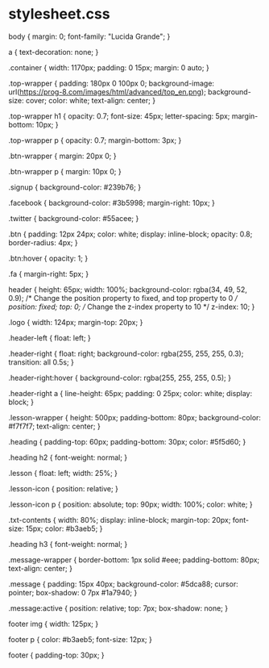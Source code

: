 # stylesheet.css
body {
  margin: 0;
  font-family: "Lucida Grande";
}

a {
  text-decoration: none;
}

.container {
  width: 1170px;
  padding: 0 15px;
  margin: 0 auto;
}

.top-wrapper {
  padding: 180px 0 100px 0;
  background-image: url(https://prog-8.com/images/html/advanced/top_en.png);
  background-size: cover;
  color: white;
  text-align: center;
}

.top-wrapper h1 {
  opacity: 0.7;
  font-size: 45px;
  letter-spacing: 5px;
  margin-bottom: 10px;
}

.top-wrapper p {
  opacity: 0.7;
  margin-bottom: 3px;
}

.btn-wrapper {
  margin: 20px 0;
}

.btn-wrapper p {
  margin: 10px 0;
}

.signup {
  background-color: #239b76;
}

.facebook {
  background-color: #3b5998;
  margin-right: 10px;
}

.twitter {
  background-color: #55acee;
}

.btn {
  padding: 12px 24px;
  color: white;
  display: inline-block;
  opacity: 0.8;
  border-radius: 4px;
}

.btn:hover {
  opacity: 1;
}

.fa {
  margin-right: 5px;
}

header {
  height: 65px;
  width: 100%;
  background-color: rgba(34, 49, 52, 0.9);
  /* Change the position property to fixed, and top property to 0 */
  position: fixed;
  top: 0;
  /* Change the z-index property to 10 */
  z-index: 10;
}

.logo {
  width: 124px;
  margin-top: 20px;
}

.header-left {
  float: left;
}

.header-right {
  float: right;
  background-color: rgba(255, 255, 255, 0.3);
  transition: all 0.5s;
}

.header-right:hover {
  background-color: rgba(255, 255, 255, 0.5);
}

.header-right a {
  line-height: 65px;
  padding: 0 25px;
  color: white;
  display: block;
}

.lesson-wrapper {
  height: 500px;
  padding-bottom: 80px;
  background-color: #f7f7f7;
  text-align: center;
}

.heading {
  padding-top: 60px;
  padding-bottom: 30px;
  color: #5f5d60;
}

.heading h2 {
  font-weight: normal;
}

.lesson {
  float: left;
  width: 25%;
}

.lesson-icon {
  position: relative;
}

.lesson-icon p {
  position: absolute;
  top: 90px;
  width: 100%;
  color: white;
}

.txt-contents {
  width: 80%;
  display: inline-block;
  margin-top: 20px;
  font-size: 15px;
  color: #b3aeb5;
}

.heading h3 {
  font-weight: normal;
}

.message-wrapper {
  border-bottom: 1px solid #eee;
  padding-bottom: 80px;
  text-align: center;
}

.message {
  padding: 15px 40px;
  background-color: #5dca88;
  cursor: pointer;
  box-shadow: 0 7px #1a7940;
}

.message:active {
  position: relative;
  top: 7px;
  box-shadow: none;
}

footer img {
  width: 125px;
}

footer p {
  color: #b3aeb5;
  font-size: 12px;
}

footer {
  padding-top: 30px;
}
